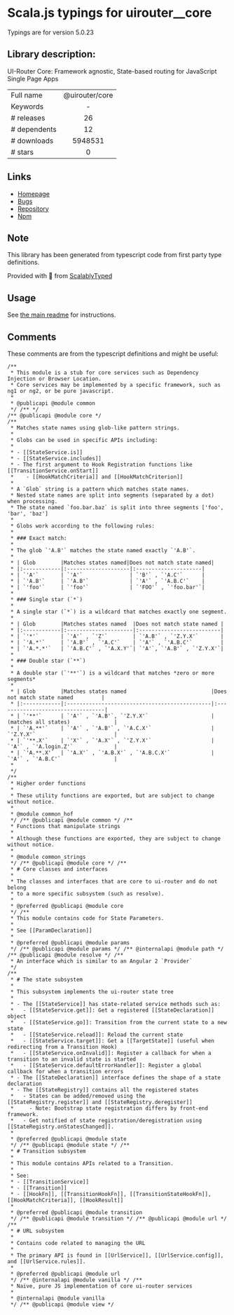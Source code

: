 
# Scala.js typings for uirouter__core

Typings are for version 5.0.23

## Library description:
UI-Router Core: Framework agnostic, State-based routing for JavaScript Single Page Apps

|                    |                 |
| ------------------ | :-------------: |
| Full name          | @uirouter/core |
| Keywords           | - |
| # releases         | 26 |
| # dependents       | 12 |
| # downloads        | 5948531 |
| # stars            | 0 |

## Links
- [Homepage](https://ui-router.github.io)
- [Bugs](https://github.com/ui-router/core/issues)
- [Repository](https://github.com/ui-router/core)
- [Npm](https://www.npmjs.com/package/%40uirouter%2Fcore)
    


## Note
This library has been generated from typescript code from first party type definitions.

Provided with :purple_heart: from [ScalablyTyped](https://github.com/oyvindberg/ScalablyTyped)

## Usage
See [the main readme](../../readme.md) for instructions.

## Comments

These comments are from the typescript definitions and might be useful:
```
/**
 * This module is a stub for core services such as Dependency Injection or Browser Location.
 * Core services may be implemented by a specific framework, such as ng1 or ng2, or be pure javascript.
 *
 * @publicapi @module common
 */ /** */
/** @publicapi @module core */
/**
 * Matches state names using glob-like pattern strings.
 *
 * Globs can be used in specific APIs including:
 *
 * - [[StateService.is]]
 * - [[StateService.includes]]
 * - The first argument to Hook Registration functions like [[TransitionService.onStart]]
 *    - [[HookMatchCriteria]] and [[HookMatchCriterion]]
 *
 * A `Glob` string is a pattern which matches state names.
 * Nested state names are split into segments (separated by a dot) when processing.
 * The state named `foo.bar.baz` is split into three segments ['foo', 'bar', 'baz']
 *
 * Globs work according to the following rules:
 *
 * ### Exact match:
 *
 * The glob `'A.B'` matches the state named exactly `'A.B'`.
 *
 * | Glob        |Matches states named|Does not match state named|
 * |:------------|:--------------------|:---------------------|
 * | `'A'`       | `'A'`               | `'B'` , `'A.C'`      |
 * | `'A.B'`     | `'A.B'`             | `'A'` , `'A.B.C'`    |
 * | `'foo'`     | `'foo'`             | `'FOO'` , `'foo.bar'`|
 *
 * ### Single star (`*`)
 *
 * A single star (`*`) is a wildcard that matches exactly one segment.
 *
 * | Glob        |Matches states named  |Does not match state named |
 * |:------------|:---------------------|:--------------------------|
 * | `'*'`       | `'A'` , `'Z'`        | `'A.B'` , `'Z.Y.X'`       |
 * | `'A.*'`     | `'A.B'` , `'A.C'`    | `'A'` , `'A.B.C'`         |
 * | `'A.*.*'`   | `'A.B.C'` , `'A.X.Y'`| `'A'`, `'A.B'` , `'Z.Y.X'`|
 *
 * ### Double star (`**`)
 *
 * A double star (`'**'`) is a wildcard that matches *zero or more segments*
 *
 * | Glob        |Matches states named                           |Does not match state named         |
 * |:------------|:----------------------------------------------|:----------------------------------|
 * | `'**'`      | `'A'` , `'A.B'`, `'Z.Y.X'`                    | (matches all states)              |
 * | `'A.**'`    | `'A'` , `'A.B'` , `'A.C.X'`                   | `'Z.Y.X'`                         |
 * | `'**.X'`    | `'X'` , `'A.X'` , `'Z.Y.X'`                   | `'A'` , `'A.login.Z'`             |
 * | `'A.**.X'`  | `'A.X'` , `'A.B.X'` , `'A.B.C.X'`             | `'A'` , `'A.B.C'`                 |
 *
 */
/**
 * Higher order functions
 *
 * These utility functions are exported, but are subject to change without notice.
 *
 * @module common_hof
 */ /** @publicapi @module common */ /**
 * Functions that manipulate strings
 *
 * Although these functions are exported, they are subject to change without notice.
 *
 * @module common_strings
 */ /** @publicapi @module core */ /**
 * # Core classes and interfaces
 *
 * The classes and interfaces that are core to ui-router and do not belong
 * to a more specific subsystem (such as resolve).
 *
 * @preferred @publicapi @module core
 */ /**
 * This module contains code for State Parameters.
 *
 * See [[ParamDeclaration]]
 *
 * @preferred @publicapi @module params
 */ /** @publicapi @module params */ /** @internalapi @module path */ /** @publicapi @module resolve */ /**
 * An interface which is similar to an Angular 2 `Provider`
 */
/**
 * # The state subsystem
 *
 * This subsystem implements the ui-router state tree
 *
 * - The [[StateService]] has state-related service methods such as:
 *   - [[StateService.get]]: Get a registered [[StateDeclaration]] object
 *   - [[StateService.go]]: Transition from the current state to a new state
 *   - [[StateService.reload]]: Reload the current state
 *   - [[StateService.target]]: Get a [[TargetState]] (useful when redirecting from a Transition Hook)
 *   - [[StateService.onInvalid]]: Register a callback for when a transition to an invalid state is started
 *   - [[StateService.defaultErrorHandler]]: Register a global callback for when a transition errors
 * - The [[StateDeclaration]] interface defines the shape of a state declaration
 * - The [[StateRegistry]] contains all the registered states
 *   - States can be added/removed using the [[StateRegistry.register]] and [[StateRegistry.deregister]]
 *     - Note: Bootstrap state registration differs by front-end framework.
 *   - Get notified of state registration/deregistration using [[StateRegistry.onStatesChanged]].
 *
 * @preferred @publicapi @module state
 */ /** @publicapi @module state */ /**
 * # Transition subsystem
 *
 * This module contains APIs related to a Transition.
 *
 * See:
 * - [[TransitionService]]
 * - [[Transition]]
 * - [[HookFn]], [[TransitionHookFn]], [[TransitionStateHookFn]], [[HookMatchCriteria]], [[HookResult]]
 *
 * @preferred @publicapi @module transition
 */ /** @publicapi @module transition */ /** @publicapi @module url */ /**
 * # URL subsystem
 *
 * Contains code related to managing the URL
 *
 * The primary API is found in [[UrlService]], [[UrlService.config]], and [[UrlService.rules]].
 *
 * @preferred @publicapi @module url
 */ /** @internalapi @module vanilla */ /**
 * Naive, pure JS implementation of core ui-router services
 *
 * @internalapi @module vanilla
 */ /** @publicapi @module view */ 
```

